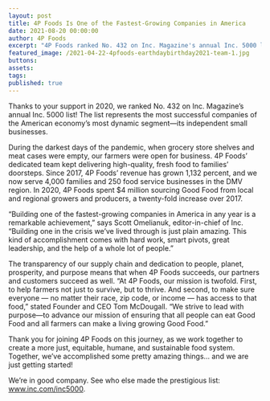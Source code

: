 ```yaml
---
layout: post
title: 4P Foods Is One of the Fastest-Growing Companies in America
date: 2021-08-20 00:00:00
author: 4P Foods
excerpt: "4P Foods ranked No. 432 on Inc. Magazine's annual Inc. 5000 list! The list represents the most successful companies of the American economy’s most dynamic segment—its independent small businesses.\_"
featured_image: /2021-04-22-4pfoods-earthdaybirthday2021-team-1.jpg
buttons:
assets:
tags:
published: true
---
```

<div class="editable"><p class="AlignCenter">Thanks to your support in 2020, we ranked No. 432 on Inc. Magazine&rsquo;s annual Inc. 5000 list! The list represents the most successful companies of the American economy&rsquo;s most dynamic segment&mdash;its independent small businesses.&nbsp;</p><p class="AlignCenter">During the darkest days of the pandemic, when grocery store shelves and meat cases were empty, our farmers were open for business. 4P Foods&rsquo; dedicated team kept delivering high-quality, fresh food to families&rsquo; doorsteps. Since 2017, 4P Foods&rsquo; revenue has grown 1,132 percent, and we now serve 4,000 families and 250 food service businesses in the DMV region. In 2020, 4P Foods spent $4 million sourcing Good Food from local and regional growers and producers, a twenty-fold increase over 2017.</p><p>&ldquo;Building one of the fastest-growing companies in America in any year is a remarkable achievement,&rdquo; says Scott Omelianuk, editor-in-chief of Inc. &ldquo;Building one in the crisis we&rsquo;ve lived through is just plain amazing. This kind of accomplishment comes with hard work, smart pivots, great leadership, and the help of a whole lot of people.&rdquo;</p><p>The transparency of our supply chain and dedication to people, planet, prosperity, and purpose means that when 4P Foods succeeds, our partners and customers succeed as well. &ldquo;At 4P Foods, our mission is twofold. First, to help farmers not just to survive, but to thrive. And second, to make sure everyone &mdash; no matter their race, zip code, or income &mdash; has access to that food,&rdquo; stated Founder and CEO Tom McDougall. &ldquo;We strive to lead with purpose&mdash;to advance our mission of ensuring that all people can eat Good Food and all farmers can make a living growing Good Food.&rdquo;&nbsp;</p><p>Thank you for joining 4P Foods on this journey, as we work together to create a more just, equitable, humane, and sustainable food system. Together, we&rsquo;ve accomplished some pretty amazing things... and we are just getting started!</p><p>We&rsquo;re in good company. See who else made the prestigious list: <a href="http://www.inc.com/inc5000">www.inc.com/inc5000</a>.</p></div>